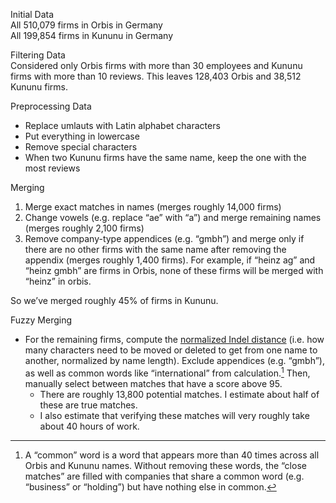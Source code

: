 Initial Data  
All ​​510,079 firms in Orbis in Germany  
All 199,854 firms in Kununu in Germany

Filtering Data  
Considered only Orbis firms with more than 30 employees and Kununu firms with more than 10 reviews. This leaves 128,403 Orbis and 38,512 Kununu firms.

Preprocessing Data

* Replace umlauts with Latin alphabet characters  
* Put everything in lowercase  
* Remove special characters  
* When two Kununu firms have the same name, keep the one with the most reviews

Merging

1. Merge exact matches in names (merges roughly 14,000 firms)  
2. Change vowels (e.g. replace “ae” with “a”) and merge remaining names (merges roughly 2,100 firms)  
3. Remove company-type appendices (e.g. “gmbh”) and merge only if there are no other firms with the same name after removing the appendix (merges roughly 1,400 firms). For example, if “heinz ag” and “heinz gmbh” are firms in Orbis, none of these firms will be merged with “heinz” in orbis.

So we’ve merged roughly 45% of firms in Kununu.

Fuzzy Merging

* For the remaining firms, compute the [normalized Indel distance](https://maxbachmann.github.io/RapidFuzz/Usage/distance/Indel.html) (i.e. how many characters need to be moved or deleted to get from one name to another, normalized by name length). Exclude appendices (e.g. “gmbh”), as well as common words like “international” from calculation.[^1] Then, manually select between matches that have a score above 95\.  
  * There are roughly 13,800 potential matches. I estimate about half of these are true matches.  
  * I also estimate that verifying these matches will very roughly take about 40 hours of work.

[^1]:  A “common” word is a word that appears more than 40 times across all Orbis and Kununu names. Without removing these words, the “close matches” are filled with companies that share a common word (e.g. “business” or “holding”) but have nothing else in common. 